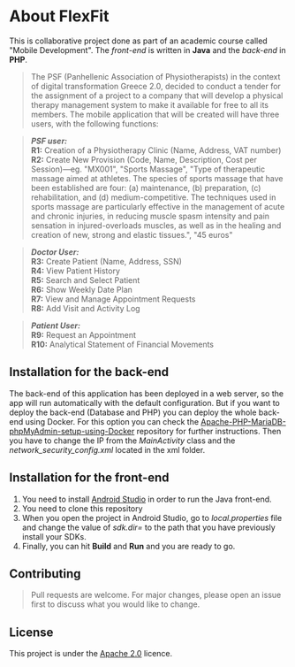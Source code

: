 # About FlexFit

This is collaborative project done as part of an academic course called "Mobile Development". The *front-end* is written in **Java** and the *back-end* in **PHP**.

>The PSF (Panhellenic Association of Physiotherapists) in the context of digital transformation Greece 2.0, decided to conduct a tender for the assignment of a project to a company that will develop a physical therapy management system to make it available for free to all its members. The mobile application that will be created will have three users, with the following functions:

>***PSF user:*** \
**R1:** Creation of a Physiotherapy Clinic (Name, Address, VAT number) \
**R2:** Create New Provision (Code, Name, Description, Cost per Session)—eg.
"MX001", "Sports Massage", "Type of therapeutic massage aimed at athletes. The species
of sports massage that have been established are four: (a) maintenance, (b) preparation, (c)
rehabilitation, and (d) medium-competitive. The techniques used in sports massage
are particularly effective in the management of acute and chronic injuries, in reducing
muscle spasm intensity and pain sensation in injured-overloads
muscles, as well as in the healing and creation of new, strong and elastic tissues.", "45 euros"

>***Doctor User:*** \
**R3:** Create Patient (Name, Address, SSN) \
**R4:** View Patient History \
**R5:** Search and Select Patient \
**R6:** Show Weekly Date Plan \
**R7:** View and Manage Appointment Requests \
**R8:** Add Visit and Activity Log 

>***Patient User:*** \
**R9:** Request an Appointment \
**R10:** Analytical Statement of Financial Movements

## Installation for the back-end
The back-end of this application has been deployed in a web server, so the app will run automatically with the default configuration. But if you want to deploy the back-end (Database and PHP) you can deploy the whole back-end using Docker. For this option you can check the [Apache-PHP-MariaDB-phpMyAdmin-setup-using-Docker](https://github.com/pnasis/Apache-PHP-MariaDB-phpMyAdmin-setup-using-Docker) repository for further instructions. Then you have to change the IP from the *MainActivity* class and the *network_security_config.xml* located in the xml folder.

## Installation for the front-end
1. You need to install [Android Studio](https://developer.android.com/studio/install) in order to run the Java front-end.
2. You need to clone this repository
3. When you open the project in Android Studio, go to *local.properties* file and change the value of *sdk.dir=* to the path that you have previously install your SDKs.
4. Finally, you can hit **Build** and **Run** and you are ready to go.

## Contributing

>Pull requests are welcome. For major changes, please open an issue first
to discuss what you would like to change.

## License

This project is under the [Apache 2.0](https://choosealicense.com/licenses/apache-2.0/) licence.
